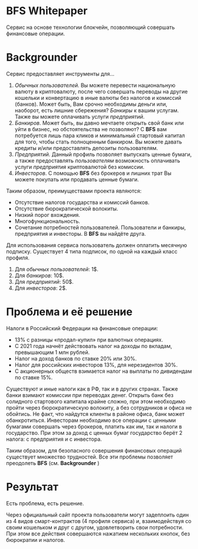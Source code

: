 # **BFS Whitepaper**

Сервис на основе технологии блокчейн, позволяющий совершать финансовые операции.

# **Backgrounder**

Сервис предоставляет инструменты для…

1. _Обычных пользователей._ Вы можете перевести национальную валюту в криптовалюту, после чего совершать переводы на другие кошельки и конвертацию в иные валюты без налогов и комиссий (банков). Может быть, Вам срочно необходимы деньги или, наоборот, есть лишние сбережения? _Банкиры_ к вашим услугам. Также вы можете оплачивать услуги _предприятий_.
2. _Банкиров_. Может быть, вы давно мечтаете открыть свой банк или уйти в бизнес, но обстоятельства не позволяют? С **BFS** вам потребуется лишь пара кликов и минимальный стартовый капитал для того, чтобы стать полноценным банкиром. Вы можете давать кредиты и/или предоставлять депозиты пользователям.
3. _Предприятий_. Данный профиль позволяет выпускать ценные бумаги, а также предоставлять _пользователям_ возможность оплачивать услуги _предприятия_ криптовалютой без комиссии.
4. _Инвесторов_. С помощью **BFS** без брокеров и лишних трат Вы можете покупать или продавать ценные бумаги.

Таким образом, преимуществами проекта являются:

- Отсутствие налогов государства и комиссий банков.
- Отсутствие бюрократической волокиты.
- Низкий порог вхождения.
- Многофункциональность.
- Сочетание потребностей пользователей. Пользователи и банкиры, предприятия и инвесторы. В **BFS** вы найдёте друга.

Для использования сервиса пользователь должен оплатить месячную подписку. Существует 4 типа подписок, по одной на каждый класс профиля.

1. Для _обычных пользователей_: 1$.
2. Для _банкиров_: 10$.
3. Для _предприятий_: 50$.
4. Для _инвесторов_: 2$.

# **Проблема и её решение**

Налоги в Российский Федерации на финансовые операции:

- 13% с разницы «продал-купил» при валютных операциях.
- С 2021 года начнёт действовать налог на доходы по вкладам, превышающим 1 млн рублей.
- Налог на доход банков по ставке 20% или 30%.
- Налог для российских инвесторов 13%, для нерезидентов 30%.
- С акционерных обществ взимается налог на выплаты по дивидендам по ставке 15%.

Существуют и иные налоги как в РФ, так и в других странах. Также банки взимают комиссии при переводах денег. Открыть банк без солидного стартового капитала крайне сложно, при этом необходимо пройти через бюрократическую волокиту, а без сотрудников и офиса не обойтись. Не факт, что найдутся клиенты в районе офиса, банк может обанкротиться. Инвесторам необходимо все операции с ценными бумагами совершать через брокеров, платить как им, так и налоги в государство. При этом за доход с ценных бумаг государство берёт 2 налога: с предприятия и с инвестора.

Таким образом, для безопасного совершения финансовых операций существует множество трудностей. Все эти проблемы позволяет преодолеть **BFS** (см. **Backgrounder** )

# **Результат**

Есть проблема, есть решение.

Через официальный сайт проекта пользователи могут задеплоить один из 4 видов смарт-контрактов (4 профиля сервиса) и, взаимодействуя со своим кошельком и друг с другом, удовлетворить свои потребности. При этом все действия совершаются нажатием нескольких кнопок, без бюрократии и налогов.
